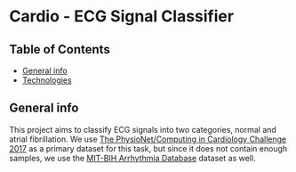 # Cardio - ECG Signal Classifier
## Table of Contents
* [General info](#general-info)
* [Technologies](#technologies)

## General info
This project aims to classify ECG signals into two categories, normal and atrial fibrillation. 
We use [The PhysioNet/Computing in Cardiology Challenge 2017](https://physionet.org/content/challenge-2017/1.0.0/) as a primary dataset for this task, but since it does not contain enough samples, we use the [MIT-BIH Arrhythmia Database](https://www.physionet.org/content/mitdb/1.0.0/) dataset as well.


